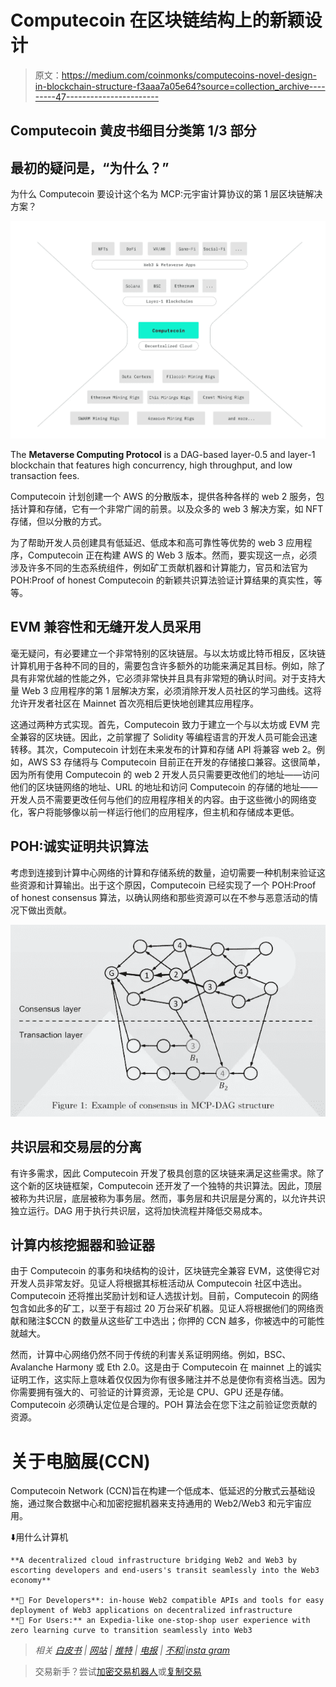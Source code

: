# Computecoin 在区块链结构上的新颖设计

> 原文：<https://medium.com/coinmonks/computecoins-novel-design-in-blockchain-structure-f3aaa7a05e64?source=collection_archive---------47----------------------->

## Computecoin 黄皮书细目分类第 1/3 部分

## 最初的疑问是，“为什么？”

为什么 Computecoin 要设计这个名为 MCP:元宇宙计算协议的第 1 层区块链解决方案？

![](img/7780450eae9b353c7d8a1b1b9da690dd.png)

The **Metaverse Computing Protocol** is a DAG-based layer-0.5 and layer-1 blockchain that features high concurrency, high throughput, and low transaction fees.

Computecoin 计划创建一个 AWS 的分散版本，提供各种各样的 web 2 服务，包括计算和存储，它有一个非常广阔的前景。以及众多的 web 3 解决方案，如 NFT 存储，但以分散的方式。

为了帮助开发人员创建具有低延迟、低成本和高可靠性等优势的 web 3 应用程序，Computecoin 正在构建 AWS 的 Web 3 版本。然而，要实现这一点，必须涉及许多不同的生态系统组件，例如矿工贡献机器和计算能力，官员和法官为 POH:Proof of honest Computecoin 的新颖共识算法验证计算结果的真实性，等等。

## EVM 兼容性和无缝开发人员采用

毫无疑问，有必要建立一个非常特别的区块链层。与以太坊或比特币相反，区块链计算机用于各种不同的目的，需要包含许多额外的功能来满足其目标。例如，除了具有非常优越的性能之外，它必须非常快并且具有非常短的确认时间。对于支持大量 Web 3 应用程序的第 1 层解决方案，必须消除开发人员社区的学习曲线。这将允许开发者社区在 Mainnet 首次亮相后更快地创建其应用程序。

这通过两种方式实现。首先，Computecoin 致力于建立一个与以太坊或 EVM 完全兼容的区块链。因此，之前掌握了 Solidity 等编程语言的开发人员可能会迅速转移。其次，Computecoin 计划在未来发布的计算和存储 API 将兼容 web 2。例如，AWS S3 存储将与 Computecoin 目前正在开发的存储接口兼容。这很简单，因为所有使用 Computecoin 的 web 2 开发人员只需要更改他们的地址——访问他们的区块链网络的地址、URL 的地址和访问 Computecoin 的存储的地址——开发人员不需要更改任何与他们的应用程序相关的内容。由于这些微小的网络变化，客户将能够像以前一样运行他们的应用程序，但主机和存储成本更低。

## POH:诚实证明共识算法

考虑到连接到计算中心网络的计算和存储系统的数量，迫切需要一种机制来验证这些资源和计算输出。出于这个原因，Computecoin 已经实现了一个 POH:Proof of honest consensus 算法，以确认网络和那些资源可以在不参与恶意活动的情况下做出贡献。

![](img/7211663610295616da8108aeba7b90d3.png)

## 共识层和交易层的分离

有许多需求，因此 Computecoin 开发了极具创意的区块链来满足这些需求。除了这个新的区块链框架，Computecoin 还开发了一个独特的共识算法。因此，顶层被称为共识层，底层被称为事务层。然而，事务层和共识层是分离的，以允许共识独立运行。DAG 用于执行共识层，这将加快流程并降低交易成本。

## 计算内核挖掘器和验证器

由于 Computecoin 的事务和块结构的设计，区块链完全兼容 EVM，这使得它对开发人员非常友好。见证人将根据其标桩活动从 Computecoin 社区中选出。Computecoin 还将推出奖励计划和证人选拔计划。目前，Computecoin 的网络包含如此多的矿工，以至于有超过 20 万台采矿机器。见证人将根据他们的网络贡献和赌注$CCN 的数量从这些矿工中选出；你押的 CCN 越多，你被选中的可能性就越大。

然而，计算中心网络仍然不同于传统的利害关系证明网络。例如，BSC、Avalanche Harmony 或 Eth 2.0。这是由于 Computecoin 在 mainnet 上的诚实证明工作，这实际上意味着仅仅因为你有很多赌注并不总是使你有资格当选。因为你需要拥有强大的、可验证的计算资源，无论是 CPU、GPU 还是存储。Computecoin 必须确认定位是合理的。POH 算法会在您下注之前验证您贡献的资源。

# 关于电脑展(CCN)

Computecoin Network (CCN)旨在构建一个低成本、低延迟的分散式云基础设施，通过聚合数据中心和加密挖掘机器来支持通用的 Web2/Web3 和元宇宙应用。

⬇️用什么计算机

```
**A decentralized cloud infrastructure bridging Web2 and Web3 by escorting developers and end-users's transit seamlessly into the Web3 economy**

**🌟 For Developers**: in-house Web2 compatible APIs and tools for easy deployment of Web3 applications on decentralized infrastructure
**🌟 For Users:** an Expedia-like one-stop-shop user experience with zero learning curve to transition seamlessly into Web3
```

> *相关* [*白皮书*](https://computecoin-network.s3.ap-southeast-1.amazonaws.com/static/ComputeCoin_Whitepaper.pdf) *|* [*网站*](http://computecoin.com/) *|* [*推特*](https://twitter.com/computecoinnet) *|* [*电报*](https://t.me/computecoin) *|* [*不和*](https://discord.com/invite/Uv8khzfZqd)*|*[*insta gram*](https://www.instagram.com/computecoin/)

> 交易新手？尝试[加密交易机器人](/coinmonks/crypto-trading-bot-c2ffce8acb2a)或[复制交易](/coinmonks/top-10-crypto-copy-trading-platforms-for-beginners-d0c37c7d698c)